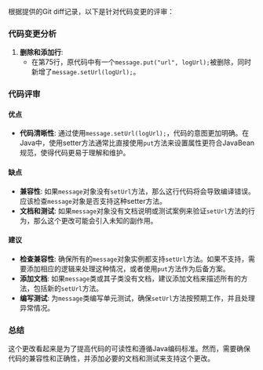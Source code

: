 根据提供的Git diff记录，以下是针对代码变更的评审：

### 代码变更分析
1. **删除和添加行**:
   - 在第75行，原代码中有一个`message.put("url", logUrl);`被删除，同时新增了`message.setUrl(logUrl);`。

### 代码评审
#### 优点
- **代码清晰性**: 通过使用`message.setUrl(logUrl);`，代码的意图更加明确。在Java中，使用setter方法通常比直接使用`put`方法来设置属性更符合JavaBean规范，使得代码更易于理解和维护。

#### 缺点
- **兼容性**: 如果`message`对象没有`setUrl`方法，那么这行代码将会导致编译错误。应该检查`message`对象是否支持这种setter方法。
- **文档和测试**: 如果`message`对象没有文档说明或测试案例来验证`setUrl`方法的行为，那么这个更改可能会引入未知的副作用。

#### 建议
- **检查兼容性**: 确保所有的`message`对象实例都支持`setUrl`方法。如果不支持，需要添加相应的逻辑来处理这种情况，或者使用`put`方法作为后备方案。
- **添加文档**: 如果`message`类或其子类没有文档，建议添加文档来描述所有的方法，包括新的`setUrl`方法。
- **编写测试**: 为`message`类编写单元测试，确保`setUrl`方法按预期工作，并且处理异常情况。

### 总结
这个更改看起来是为了提高代码的可读性和遵循Java编码标准。然而，需要确保代码的兼容性和正确性，并添加必要的文档和测试来支持这个更改。